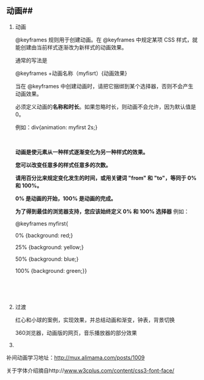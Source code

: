 ## 动画## 

1. 动画

   @keyframes 规则用于创建动画。在 @keyframes 中规定某项 CSS 样式，就能创建由当前样式逐渐改为新样式的动画效果。

   通常的写法是

   @keyframes +动画名称（myfisrt）{动画效果}

   当在 @keyframes 中创建动画时，请把它捆绑到某个选择器，否则不会产生动画效果。

   必须定义动画的**名称和时长**。如果忽略时长，则动画不会允许，因为默认值是 0。

   例如：div{animation: myfirst 2s;}

   ​

   **动画是使元素从一种样式逐渐变化为另一种样式的效果。** 

   **您可以改变任意多的样式任意多的次数。**

   **请用百分比来规定变化发生的时间，或用关键词 "from" 和 "to"，等同于 0% 和 100%。**

   **0% 是动画的开始，100% 是动画的完成。**

   **为了得到最佳的浏览器支持，您应该始终定义 0% 和 100% 选择器**
   例如：

   @keyframes myfirst{

   0%   {background: red;}

   25%  {background: yellow;}

   50%  {background: blue;}

   100% {background: green;}}

   ​

   ​

2. 过渡

   红心和小球的案例，实现效果，并总结动画和渐变，钟表，背景切换

   360浏览器，动画版的网页，音乐播放器的部分效果

3. ​

补间动画学习地址：http://mux.alimama.com/posts/1009

关于字体介绍摘自http://www.w3cplus.com/content/css3-font-face/